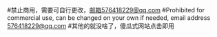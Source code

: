 #禁止商用，需要可自行更改，邮箱576418229@qq.com
#Prohibited for commercial use, can be changed on your own if needed, email address 576418229@qq.com
#其他的就没啥了，傻瓜式网站点击即用
